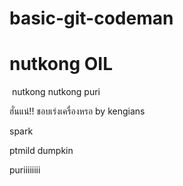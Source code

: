 ﻿
# basic-git-codeman
nutkong
OIL
=======
﻿
nutkong nutkong
puri


ฮั่นแน่!! ชอบเร่งเครื่องหรอ by kengians

spark

ptmild
dumpkin





puriiiiiiii